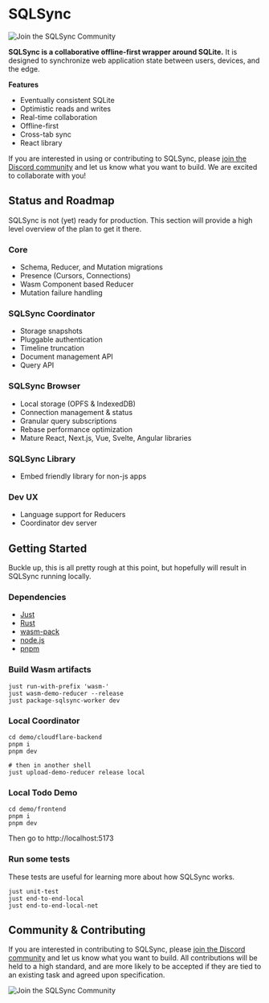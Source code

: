 # SQLSync
![Join the SQLSync Community](https://discordapp.com/api/guilds/1149205110262595634/widget.png?style=shield)

**SQLSync is a collaborative offline-first wrapper around SQLite.** It is designed to synchronize web application state between users, devices, and the edge.

**Features**
  - Eventually consistent SQLite
  - Optimistic reads and writes
  - Real-time collaboration
  - Offline-first
  - Cross-tab sync
  - React library

If you are interested in using or contributing to SQLSync, please [join the Discord community][discord] and let us know what you want to build. We are excited to collaborate with you!

## Status and Roadmap

SQLSync is not (yet) ready for production. This section will provide a high level overview of the plan to get it there.

### Core
  - Schema, Reducer, and Mutation migrations
  - Presence (Cursors, Connections)
  - Wasm Component based Reducer
  - Mutation failure handling

### SQLSync Coordinator
  - Storage snapshots
  - Pluggable authentication
  - Timeline truncation
  - Document management API
  - Query API

### SQLSync Browser
  - Local storage (OPFS & IndexedDB)
  - Connection management & status
  - Granular query subscriptions
  - Rebase performance optimization
  - Mature React, Next.js, Vue, Svelte, Angular libraries

### SQLSync Library
  - Embed friendly library for non-js apps

### Dev UX
  - Language support for Reducers
  - Coordinator dev server

## Getting Started

Buckle up, this is all pretty rough at this point, but hopefully will result in SQLSync running locally.

### Dependencies
  - [Just](https://github.com/casey/just)
  - [Rust](https://www.rust-lang.org/)
  - [wasm-pack](https://rustwasm.github.io/wasm-pack/)
  - [node.js](https://nodejs.org/en)
  - [pnpm](https://pnpm.io/)

### Build Wasm artifacts

```
just run-with-prefix 'wasm-'
just wasm-demo-reducer --release
just package-sqlsync-worker dev
```

### Local Coordinator
```
cd demo/cloudflare-backend
pnpm i
pnpm dev

# then in another shell
just upload-demo-reducer release local
```

### Local Todo Demo
```
cd demo/frontend
pnpm i
pnpm dev
```

Then go to http://localhost:5173

### Run some tests
These tests are useful for learning more about how SQLSync works.
```
just unit-test
just end-to-end-local
just end-to-end-local-net
```

## Community & Contributing

If you are interested in contributing to SQLSync, please [join the Discord community][discord] and let us know what you want to build. All contributions will be held to a high standard, and are more likely to be accepted if they are tied to an existing task and agreed upon specification.

![Join the SQLSync Community](https://discordapp.com/api/guilds/1149205110262595634/widget.png?style=banner2)

[discord]: https://discord.gg/etFk2N9nzC